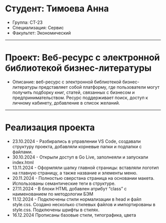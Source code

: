 # Студент: Тимоева Анна
- Группа: СТ-23
- Специализация: Сервис
- Факультет: Экономический
---
# Проект: Веб-ресурс с электронной библиотекой бизнес-литературы
- Описание: веб-ресурс с электронной библиотекой бизнес-литературы представляет собой платформу, где пользователи могут получить подборку книг, статей, связанных с бизнесом и предпринимательством. Ресурс поддерживает поиск, доступ к личному кабинету, добавление в список желаний.
---
# Реализация проекта
- 23.10.2024 - Разбирались в управлении VS Code, создавали структуру проекта, добавляли корневые папки и подпапки с файлами.
- 30.10.2024 - Открыли доступ в Go Live, заполнеяли и запускали index.html
- 13.11.2024 - Оформляли шапку главной страницы: вставляли логотип на главную страницу, а также название и элементы меню.
- 20.11.2024 - Полностью сверстана страница на основании макета. Использованы семантические теги в структуре.
- 27.11.2024 - В блоки HTML добавлен атрибут “class” с наименованием по методологии БЭМ
- 11.12.2024 - Подключены стили нормализации в head и файл style.css. Создано несколько стилевых файлов и импортированы в style.css. Подключены шрифты в стилях. 
- 16.12.2024 Прописаны базовые стили, типографика, цвета
